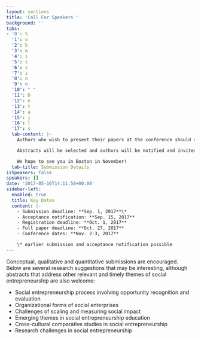 ```yaml
---
layout: sections
title: 'Call For Speakers '
background: ''
tabs:
- '0': S
  '1': u
  '2': b
  '3': m
  '4': i
  '5': s
  '6': s
  '7': i
  '8': o
  '9': n
  '10': " "
  '11': D
  '12': e
  '13': t
  '14': a
  '15': i
  '16': l
  '17': s
  tab-content: |-
    Authors who wish to present their papers at the conference should submit electronically a three-page abstract (double-spaced, times new roman font, size 12) by Friday, __September 1st, 2017__ to the conference co-Directors Dr. Jill Kickul, Professor of Clinical Entrepreneurship at University of Southern California and Dr. Sophie Bacq, Assistant Professor of Social Entrepreneurship at Northeastern University at this address: [s.bacq@northeastern.edu](mailto:s.bacq@northeastern.edu) .

    Abstracts will be selected and authors will be notified and invited by __September 15th, 2017__. A full paper will be due on Friday __October 27th, 2017__.

    We hope to see you in Boston in November!
  tab-title: Submission Details
isSpeakers: false
speakers: []
date: '2017-05-16T14:11:58+00:00'
sidebar-left:
  enabled: true
  title: Key Dates
  content: |-
    - Submission deadline: **Sep. 1, 2017**\*
    - Acceptance notification: **Sep. 15, 2017**
    - Registration deadline: **Oct. 1, 2017**
    - Full paper deadline: **Oct. 27, 2017**
    - Conference dates: **Nov. 2-3, 2017**

    \* earlier submission and acceptance notification possible
---
```

Conceptual, qualitative and quantitative submissions are encouraged. Below are several research suggestions that may be interesting, although abstracts that address other relevant and timely themes of social entrepreneurship are also welcome:

-   Social entrepreneurship process involving opportunity recognition and evaluation
-   Organizational forms of social enterprises
-   Challenges of scaling and measuring social impact
-   Emerging themes in social entrepreneurship education
-   Cross-cultural comparative studies in social entrepreneurship
-   Research challenges in social entrepreneurship